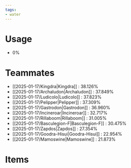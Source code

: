```yaml
---
tags:
- water
---
```

# Usage
- 0%
# Teammates
- [[2025-01-17/Kingdra|Kingdra]] : 38.126%
- [[2025-01-17/Archaludon|Archaludon]] : 37.849%
- [[2025-01-17/Ludicolo|Ludicolo]] : 37.823%
- [[2025-01-17/Pelipper|Pelipper]] : 37.309%
- [[2025-01-17/Gastrodon|Gastrodon]] : 36.960%
- [[2025-01-17/Incineroar|Incineroar]] : 32.717%
- [[2025-01-17/Rillaboom|Rillaboom]] : 31.005%
- [[2025-01-17/Basculegion-F|Basculegion-F]] : 30.475%
- [[2025-01-17/Zapdos|Zapdos]] : 27.354%
- [[2025-01-17/Goodra-Hisui|Goodra-Hisui]] : 22.954%
- [[2025-01-17/Mamoswine|Mamoswine]] : 21.873%
# Items